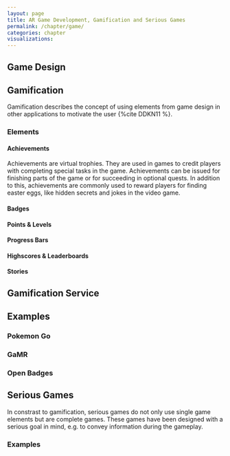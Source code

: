 ```yaml
---
layout: page
title: AR Game Development, Gamification and Serious Games
permalink: /chapter/game/
categories: chapter
visualizations:
---
```


## Game Design

## Gamification

Gamification describes the concept of using elements from game design in other applications to motivate the user {%cite DDKN11 %}.

### Elements

#### Achievements

Achievements are virtual trophies.
They are used in games to credit players with completing special tasks in the game.
Achievements can be issued for finishing parts of the game or for succeeding in optional quests.
In addition to this, achievements are commonly used to reward players for finding easter eggs, like hidden secrets and jokes in the video game.

#### Badges

#### Points & Levels

#### Progress Bars

#### Highscores & Leaderboards

#### Stories

## Gamification Service

## Examples

### Pokemon Go

### GaMR

### Open Badges

## Serious Games

In constrast to gamification, serious games do not only use single game elements but are complete games.
These games have been designed with a serious goal in mind, e.g. to convey information during the gameplay.

### Examples
